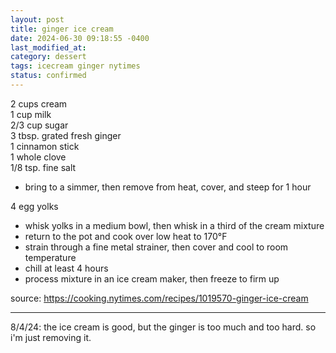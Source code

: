 ```yaml
---
layout: post
title: ginger ice cream
date: 2024-06-30 09:18:55 -0400
last_modified_at: 
category: dessert
tags: icecream ginger nytimes
status: confirmed
---
```


2 cups cream  
1 cup milk  
2/3 cup sugar  
3 tbsp. grated fresh ginger  
1 cinnamon stick  
1 whole clove  
1/8 tsp. fine salt  
* bring to a simmer, then remove from heat, cover, and steep for 1 hour

4 egg yolks  
* whisk yolks in a medium bowl, then whisk in a third of the cream mixture
* return to the pot and cook over low heat to 170°F
* strain through a fine metal strainer, then cover and cool to room temperature
* chill at least 4 hours
* process mixture in an ice cream maker, then freeze to firm up

source: <https://cooking.nytimes.com/recipes/1019570-ginger-ice-cream>

---

8/4/24: the ice cream is good, but the ginger is too much and too hard. so i'm just
removing it.
